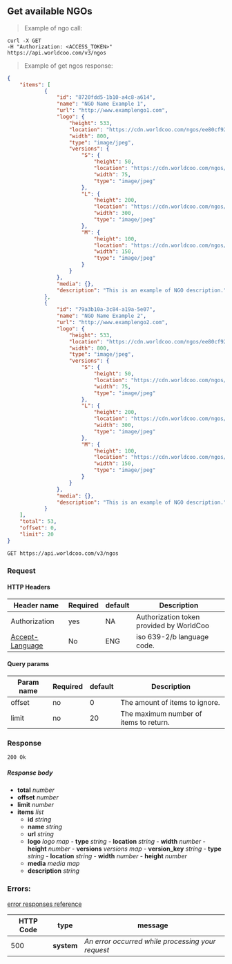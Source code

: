 ## Get available NGOs

> Example of ngo call:

```shell
curl -X GET
-H "Authorization: <ACCESS_TOKEN>"
https://api.worldcoo.com/v3/ngos
```

> Example of get ngos response:

```json
{
    "items": [
            {
                "id": "8720fdd5-1b10-a4c8-a614",
                "name": "NGO Name Example 1",
                "url": "http://www.examplengo1.com",
                "logo": {
                    "height": 533,
                    "location": "https://cdn.worldcoo.com/ngos/ee80cf92-d49b-4b7c-9949-9946750ec451/logo.1479742005411.original.jpg",
                    "width": 800,
                    "type": "image/jpeg",
                    "versions": {
                        "S": {
                            "height": 50,
                            "location": "https://cdn.worldcoo.com/ngos/ee80cf92-d49b-4b7c-9949-9946750ec451/logo.1479742005411.S.jpg",
                            "width": 75,
                            "type": "image/jpeg"
                        },
                        "L": {
                            "height": 200,
                            "location": "https://cdn.worldcoo.com/ngos/ee80cf92-d49b-4b7c-9949-9946750ec451/logo.1479742005411.L.jpg",
                            "width": 300,
                            "type": "image/jpeg"
                        },
                        "M": {
                            "height": 100,
                            "location": "https://cdn.worldcoo.com/ngos/ee80cf92-d49b-4b7c-9949-9946750ec451/logo.1479742005411.M.jpg",
                            "width": 150,
                            "type": "image/jpeg"
                        }
                    }
                },
                "media": {},
                "description": "This is an example of NGO description."
            },
            {
                "id": "79a3b10a-3c84-a19a-5e07",
                "name": "NGO Name Example 2",
                "url": "http://www.examplengo2.com",
                "logo": {
                    "height": 533,
                    "location": "https://cdn.worldcoo.com/ngos/ee80cf92-d49b-4b7c-9949-9946750ec451/logo.1479742005411.original.jpg",
                    "width": 800,
                    "type": "image/jpeg",
                    "versions": {
                        "S": {
                            "height": 50,
                            "location": "https://cdn.worldcoo.com/ngos/ee80cf92-d49b-4b7c-9949-9946750ec451/logo.1479742005411.S.jpg",
                            "width": 75,
                            "type": "image/jpeg"
                        },
                        "L": {
                            "height": 200,
                            "location": "https://cdn.worldcoo.com/ngos/ee80cf92-d49b-4b7c-9949-9946750ec451/logo.1479742005411.L.jpg",
                            "width": 300,
                            "type": "image/jpeg"
                        },
                        "M": {
                            "height": 100,
                            "location": "https://cdn.worldcoo.com/ngos/ee80cf92-d49b-4b7c-9949-9946750ec451/logo.1479742005411.M.jpg",
                            "width": 150,
                            "type": "image/jpeg"
                        }
                    }
                },
                "media": {},
                "description": "This is an example of NGO description."
            }
    ],
    "total": 53,
    "offset": 0,
    "limit": 20
}
```

`GET https://api.worldcoo.com/v3/ngos`

### Request

#### HTTP Headers

Header name | Required | default | Description
---------- | ------- | ------- | -------
Authorization | yes | NA | Authorization token provided by WorldCoo
[Accept-Language](https://www.w3.org/Protocols/rfc2616/rfc2616-sec14.html#sec14.4) | No | ENG | iso 639-2/b language code.

#### Query params

Param name | Required | default | Description
---------- | ------- | ------- | -------
offset | no | 0 | The amount of items to ignore.
limit | no | 20 | The maximum number of items to return.

### Response

`200 Ok`

##### Response body

- **total** *number*
- **offset** *number*
- **limit** *number*
- **items** *list*
  - **id** *string*
  - **name** *string*
  - **url** *string*
  - **logo** *logo map*
        - **type** *string*
        - **location** *string*
        - **width** *number*
        - **height** *number*
        - **versions** *versions map*
            - **version_key** *string*
                - **type** *string*
                - **location** *string*
                - **width** *number*
                - **height** *number*
  - **media** *media map*
  - **description** *string*

### Errors:

[error responses reference](#errors-response-reference)


HTTP Code | type | message
--------- | ---- | -------
500 | **system** | *An error occurred while processing your request*
